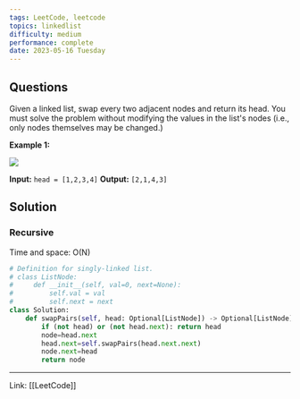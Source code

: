 ```yaml
---
tags: LeetCode, leetcode
topics: linkedlist
difficulty: medium
performance: complete
date: 2023-05-16 Tuesday
---
```


## Questions

Given a linked list, swap every two adjacent nodes and return its head. You must solve the problem without modifying the values in the list's nodes (i.e., only nodes themselves may be changed.)

**Example 1:**

![](https://assets.leetcode.com/uploads/2020/10/03/swap_ex1.jpg)

**Input:** `head = [1,2,3,4]`
**Output:** `[2,1,4,3]`

## Solution

### Recursive

Time and space: O(N)

```python
# Definition for singly-linked list.
# class ListNode:
#     def __init__(self, val=0, next=None):
#         self.val = val
#         self.next = next
class Solution:
    def swapPairs(self, head: Optional[ListNode]) -> Optional[ListNode]:
        if (not head) or (not head.next): return head 
        node=head.next 
        head.next=self.swapPairs(head.next.next) 
        node.next=head 
        return node 
```

---
Link: [[LeetCode]]
